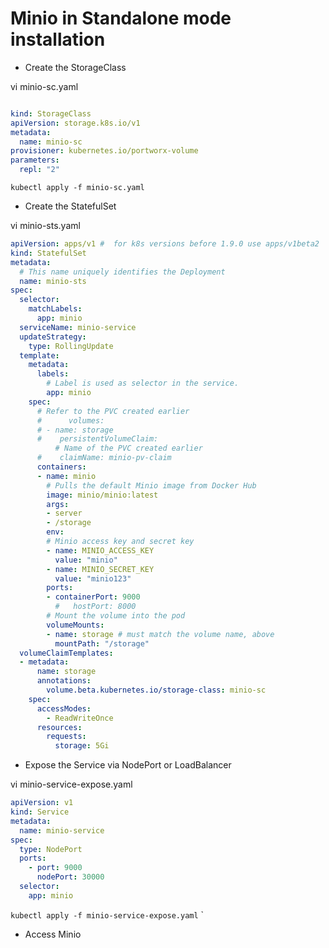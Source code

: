 # Minio in Standalone mode installation

- Create the StorageClass

vi minio-sc.yaml

```yaml

kind: StorageClass
apiVersion: storage.k8s.io/v1
metadata:
  name: minio-sc
provisioner: kubernetes.io/portworx-volume
parameters:
  repl: "2"
```

`kubectl apply -f minio-sc.yaml`

- Create the StatefulSet

vi minio-sts.yaml

```yaml
apiVersion: apps/v1 #  for k8s versions before 1.9.0 use apps/v1beta2  and before 1.8.0 use extensions/v1beta1
kind: StatefulSet
metadata:
  # This name uniquely identifies the Deployment
  name: minio-sts
spec:
  selector:
    matchLabels:
      app: minio
  serviceName: minio-service    
  updateStrategy:
    type: RollingUpdate
  template:
    metadata:
      labels:
        # Label is used as selector in the service.
        app: minio
    spec:
      # Refer to the PVC created earlier
      #      volumes:
      # - name: storage
      #    persistentVolumeClaim:
          # Name of the PVC created earlier
      #    claimName: minio-pv-claim
      containers:
      - name: minio
        # Pulls the default Minio image from Docker Hub
        image: minio/minio:latest
        args:
        - server
        - /storage
        env:
        # Minio access key and secret key
        - name: MINIO_ACCESS_KEY
          value: "minio"
        - name: MINIO_SECRET_KEY
          value: "minio123"
        ports:
        - containerPort: 9000
          #   hostPort: 8000
        # Mount the volume into the pod
        volumeMounts:
        - name: storage # must match the volume name, above
          mountPath: "/storage"
  volumeClaimTemplates:
  - metadata:
      name: storage
      annotations:
        volume.beta.kubernetes.io/storage-class: minio-sc
    spec:
      accessModes:
        - ReadWriteOnce
      resources:
        requests:
          storage: 5Gi

```

- Expose the Service via NodePort or LoadBalancer

vi minio-service-expose.yaml

```yaml
apiVersion: v1
kind: Service
metadata:
  name: minio-service
spec:
  type: NodePort
  ports:
    - port: 9000
      nodePort: 30000
  selector:
    app: minio
```

`kubectl apply -f minio-service-expose.yaml`
`

- Access Minio

